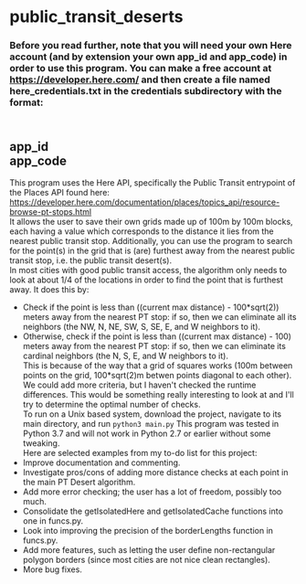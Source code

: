 # public_transit_deserts
### Before you read further, note that you will need your own Here account (and by extension your own app_id and app_code) in order to use this program. You can make a free account at https://developer.here.com/ and then create a file named here_credentials.txt in the credentials subdirectory with the format:

\
app_id\
app_code
---
This program uses the Here API, specifically the Public Transit entrypoint of the Places API found here: 
https://developer.here.com/documentation/places/topics_api/resource-browse-pt-stops.html
\
It allows the user to save their own grids made up of 100m by 100m blocks, each having a value which corresponds to 
the distance it lies from the nearest public transit stop. Additionally, you can use the program to search for the 
point(s) in the grid that is (are) furthest away from the nearest public transit stop, i.e. the public transit 
desert(s).
\
In most cities with good public transit access, the algorithm only needs to look at about 1/4 of the locations in order to find the point that is furthest away. It does this by:
- Check if the point is less than ((current max distance) - 100*sqrt(2)) meters away from the nearest PT stop:
  if so, then we can eliminate all its neighbors (the NW, N, NE, SW, S, SE, E, and W neighbors to it).
- Otherwise, check if the point is less than ((current max distance) - 100) meters away from the nearest PT stop:
  if so, then we can eliminate its cardinal neighbors (the N, S, E, and W neighbors to it).
\
This is because of the way that a grid of squares works (100m between points on the grid, 100*sqrt(2)m betwen points
diagonal to each other). We could add more criteria, but I haven't checked the runtime differences. This would
be something really interesting to look at and I'll try to determine the optimal number of checks.
\
To run on a Unix based system, download the project, navigate to its main directory, and run 
`python3 main.py`
This program was tested in Python 3.7 and will not work in Python 2.7 or earlier without some tweaking.
\
Here are selected examples from my to-do list for this project:
- Improve documentation and commenting.
- Investigate pros/cons of adding more distance checks at each point in the main PT Desert algorithm.
- Add more error checking; the user has a lot of freedom, possibly too much.
- Consolidate the getIsolatedHere and getIsolatedCache functions into one in funcs.py.
- Look into improving the precision of the borderLengths function in funcs.py.
- Add more features, such as letting the user define non-rectangular polygon borders (since most cities are not
  nice clean rectangles).
- More bug fixes.
